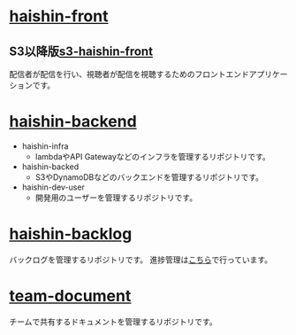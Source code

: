 # [haishin-front](https://github.com/sotuken-ichihara-han/haishin-front)
## S3以降版[s3-haishin-front](https://github.com/sotuken-ichihara-han/s3-haishin-front)
  配信者が配信を行い、視聴者が配信を視聴するためのフロントエンドアプリケーションです。

# [haishin-backend](https://github.com/sotuken-ichihara-han/haishin-backend)
  - haishin-infra
    - lambdaやAPI Gatewayなどのインフラを管理するリポジトリです。
  - haishin-backed
    - S3やDynamoDBなどのバックエンドを管理するリポジトリです。
  - haishin-dev-user
    - 開発用のユーザーを管理するリポジトリです。
# [haishin-backlog](https://github.com/sotuken-ichihara-han/haishin-backlog)
  バックログを管理するリポジトリです。
  進捗管理は[こちら](https://github.com/orgs/sotuken-ichihara-han/projects/1)で行っています。

# [team-document](https://github.com/sotuken-ichihara-han/team-document)
  チームで共有するドキュメントを管理するリポジトリです。
